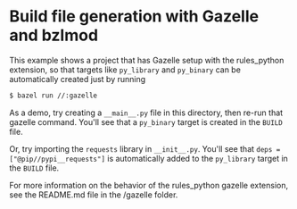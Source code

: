 # Build file generation with Gazelle and bzlmod

This example shows a project that has Gazelle setup with the rules_python
extension, so that targets like `py_library` and `py_binary` can be
automatically created just by running

```sh
$ bazel run //:gazelle
```

As a demo, try creating a `__main__.py` file in this directory, then
re-run that gazelle command. You'll see that a `py_binary` target
is created in the `BUILD` file.

Or, try importing the `requests` library in `__init__.py`.
You'll see that `deps = ["@pip//pypi__requests"]` is automatically
added to the `py_library` target in the `BUILD` file.

For more information on the behavior of the rules_python gazelle extension,
see the README.md file in the /gazelle folder.
